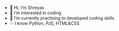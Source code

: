 - 👋 Hi, I’m Shreyas
- 👀 I’m interested in coding
- 🌱 I’m currently practising to developed coding skills
- ✨ I know Python, PJS, HTML&CSS

<!---
Shreyas2859/Shreyas2859 is a ✨ special ✨ repository because its `README.md` (this file) appears on your GitHub profile.
You can click the Preview link to take a look at your changes.
--->
